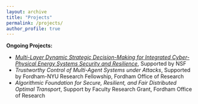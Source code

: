 ```yaml
---
layout: archive
title: "Projects"
permalink: /projects/
author_profile: true
---
```


**Ongoing Projects:**

- *[Multi-Layer Dynamic Strategic Decision-Making for Integrated Cyber-Physical Energy Systems Security and Resilience](https://www.nsf.gov/awardsearch/showAward?AWD_ID=2138956&HistoricalAwards=false)*, Supported by NSF
- *Trustworthy Control of Multi-Agent Systems under Attacks*, Supported by Fordham-NYU Research Fellowship, Fordham Office of Research
- *Algorithmic Foundation for Secure, Resilient, and Fair Distributed Optimal Transport*, Support by Faculty Research Grant, Fordham Office of Research
